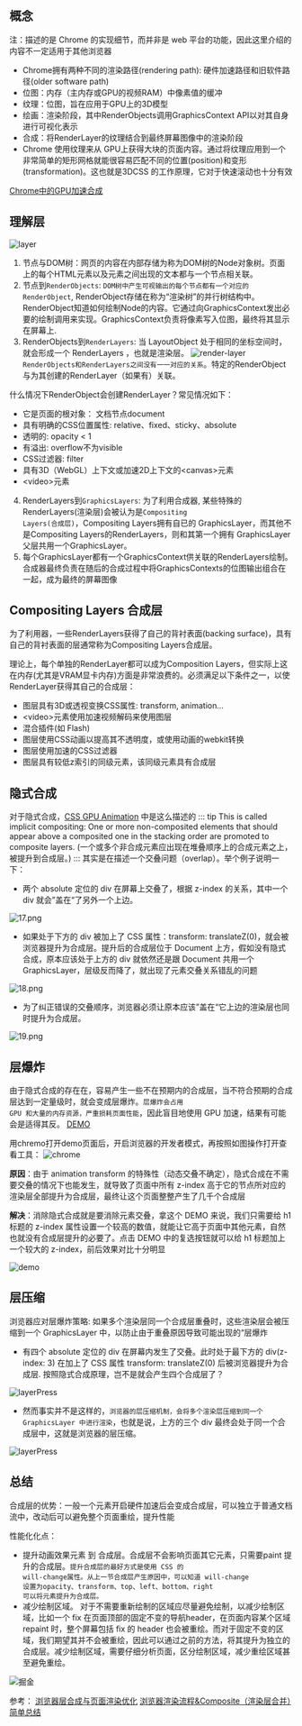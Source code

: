 ## 概念
注：描述的是 Chrome 的实现细节，而并非是 web 平台的功能，因此这里介绍的内容不一定适用于其他浏览器
* Chrome拥有两种不同的渲染路径(rendering path): 硬件加速路径和旧软件路径(older software path)
* 位图：内存（主内存或GPU的视频RAM）中像素值的缓冲
* 纹理：位图，旨在应用于GPU上的3D模型
* 绘画：渲染阶段，其中RenderObjects调用GraphicsContext API以对其自身进行可视化表示
* 合成：将RenderLayer的纹理结合到最终屏幕图像中的渲染阶段
* Chrome 使用纹理来从 GPU上获得大块的页面内容。通过将纹理应用到一个非常简单的矩形网格就能很容易匹配不同的位置(position)和变形(transformation)。这也就是3DCSS 的工作原理，它对于快速滚动也十分有效

[Chrome中的GPU加速合成](https://www.chromium.org/developers/design-documents/gpu-accelerated-compositing-in-chrome)

## 理解层
![layer](@assets/browser/browser/15.png)
1. 节点与DOM树：网页的内容在内部存储为称为DOM树的Node对象树。页面上的每个HTML元素以及元素之间出现的文本都与一个节点相关联。
2. 节点到<code>RenderObjects</code>: <code>DOM树中产生可视输出的每个节点都有一个对应的RenderObject</code>, RenderObject存储在称为“渲染树”的并行树结构中。RenderObject知道如何绘制Node的内容。它通过向GraphicsContext发出必要的绘制调用来实现。GraphicsContext负责将像素写入位图，最终将其显示在屏幕上.
3. RenderObjects到<code>RenderLayers</code>: 当 LayoutObject 处于相同的坐标空间时，就会形成一个 RenderLayers ，也就是渲染层。
![render-layer](@assets/browser/browser/16.png)
<code>RenderObjects和RenderLayers之间没有一一对应的关系</code>。特定的RenderObject与为其创建的RenderLayer（如果有）关联。

什么情况下RenderObject会创建RenderLayer？常见情况如下：
* 它是页面的根对象： 文档节点document
* 具有明确的CSS位置属性: relative、fixed、sticky、absolute
* 透明的: opacity < 1
* 有溢出: overflow不为visible
* CSS过滤器: filter
* 具有3D（WebGL）上下文或加速2D上下文的&lt;canvas&gt;元素
* &lt;video&gt;元素
4. RenderLayers到<code>GraphicsLayers</code>: 为了利用合成器, 某些特殊的RenderLayers(渲染层)会被认为是<code>Compositing Layers(合成层)</code>，Compositing Layers拥有自已的 GraphicsLayer，而其他不是Compositing Layers的RenderLayers，则和其第一个拥有 GraphicsLayer 父层共用一个GraphicsLayer。
5. 每个GraphicsLayer都有一个GraphicsContext供关联的RenderLayers绘制。合成器最终负责在随后的合成过程中将GraphicsContexts的位图输出组合在一起，成为最终的屏幕图像

## Compositing Layers 合成层
为了利用器，一些RenderLayers获得了自己的背衬表面(backing surface)，具有自己的背衬表面的层通常称为Compositing Layers合成层。

理论上，每个单独的RenderLayer都可以成为Composition Layers，但实际上这在内存(尤其是VRAM显卡内存)方面是非常浪费的。必须满足以下条件之一，以使RenderLayer获得其自己的合成层：
* 图层具有3D或透视变换CSS属性: transform, animation...
* &lt;video&gt;元素使用加速视频解码来使用图层
* 混合插件(如 Flash)
* 图层使用CSS动画以提高其不透明度，或使用动画的webkit转换
* 图层使用加速的CSS过滤器 
* 图层具有较低z索引的同级元素，该同级元素具有合成层

## 隐式合成
对于隐式合成，[CSS GPU Animation](https://www.smashingmagazine.com/2016/12/gpu-animation-doing-it-right/) 中是这么描述的
::: tip
This is called implicit compositing: One or more non-composited elements that should appear above a composited one in the stacking order are promoted to composite layers.
(一个或多个非合成元素应出现在堆叠顺序上的合成元素之上，被提升到合成层。)
:::
其实是在描述一个交叠问题（overlap）。举个例子说明一下：
* 两个 absolute 定位的 div 在屏幕上交叠了，根据 z-index 的关系，其中一个 div 就会”盖在“了另外一个上边。

![17.png](@assets/browser/browser/17.png)
* 如果处于下方的 div 被加上了 CSS 属性：transform: translateZ(0)，就会被浏览器提升为合成层。提升后的合成层位于 Document 上方，假如没有隐式合成，原本应该处于上方的 div 就依然还是跟 Document 共用一个 GraphicsLayer，层级反而降了，就出现了元素交叠关系错乱的问题

![18.png](@assets/browser/browser/18.png)
* 为了纠正错误的交叠顺序，浏览器必须让原本应该”盖在“它上边的渲染层也同时提升为合成层。

![19.png](@assets/browser/browser/19.png)

## 层爆炸
由于隐式合成的存在在，容易产生一些不在预期内的合成层，当不符合预期的合成层达到一定量级时，就会变成层爆炸。<code>层爆炸会占用 GPU 和大量的内存资源，严重损耗页面性能</code>，因此盲目地使用 GPU 加速，结果有可能会是适得其反。
[DEMO](http://fouber.github.io/test/layer/)

用chremo打开demo页面后，开启浏览器的开发者模式，再按照如图操作打开查看工具：
![chrome](@assets/browser/browser/21.png)

**原因**：由于 animation transform 的特殊性（动态交叠不确定），隐式合成在不需要交叠的情况下也能发生，就导致了页面中所有 z-index 高于它的节点所对应的渲染层全部提升为合成层，最终让这个页面整整产生了几千个合成层

**解决**：消除隐式合成就是要消除元素交叠，拿这个 DEMO 来说，我们只需要给 h1 标题的 z-index 属性设置一个较高的数值，就能让它高于页面中其他元素，自然也就没有合成层提升的必要了。点击 DEMO 中的复选按钮就可以给 h1 标题加上一个较大的 z-index，前后效果对比十分明显

![demo](@assets/browser/browser/20.gif)

## 层压缩
浏览器应对层爆炸策略: 如果多个渲染层同一个合成层重叠时，这些渲染层会被压缩到一个 GraphicsLayer 中，以防止由于重叠原因导致可能出现的“层爆炸
* 有四个 absolute 定位的 div 在屏幕内发生了交叠。此时处于最下方的 div(z-index: 3) 在加上了 CSS 属性 transform: translateZ(0) 后被浏览器提升为合成层. 按照隐式合成原理，岂不是就会产生四个合成层了？

![layerPress](@assets/browser/browser/22.png)
* 然而事实并不是这样的，<code>浏览器的层压缩机制，会将多个渲染层压缩到同一个 GraphicsLayer 中进行渲染</code>，也就是说，上方的三个 div 最终会处于同一个合成层中，这就是浏览器的层压缩。

![layerPress](@assets/browser/browser/23.png)

## 总结
合成层的优势：一般一个元素开启硬件加速后会变成合成层，可以独立于普通文档流中，改动后可以避免整个页面重绘，提升性能

性能化化点：
* 提升动画效果元素 到 合成层。合成层不会影响页面其它元素，只需要paint 提升的合成层。<code>提升合成层的最好方式是使用 CSS 的 will-change属性。从上一节合成层产生原因中，可以知道 will-change 设置为opacity、transform、top、left、bottom、right 可以将元素提升为合成层。</code>
* 减少绘制区域。 对于不需要重新绘制的区域应尽量避免绘制，以减少绘制区域，比如一个 fix 在页面顶部的固定不变的导航header，在页面内容某个区域 repaint 时，整个屏幕包括 fix 的 header 也会被重绘。而对于固定不变的区域，我们期望其并不会被重绘，因此可以通过之前的方法，将其提升为独立的合成层。减少绘制区域，需要仔细分析页面，区分绘制区域，减少重绘区域甚至避免重绘。

![掘金](@assets/browser/browser/24.png)


参考：
[浏览器层合成与页面渲染优化](https://juejin.cn/post/6844903959425974280#heading-11)
[浏览器渲染流程&Composite（渲染层合并）简单总结](https://segmentfault.com/a/1190000014520786###)